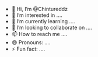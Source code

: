 - 👋 Hi, I’m @Chintureddz
- 👀 I’m interested in ....
- 🌱 I’m currently learning ....
- 💞️ I’m looking to collaborate on ....
- 📫 How to reach me ....
- 😄 Pronouns: ....
- ⚡ Fun fact: ....

<!----
Chintureddz/Chintureddz is a ✨ special ✨ repository because its `README.md` (this file) appears on your GitHub profile.
You can click the Preview link to take a look at your changes.
---->
